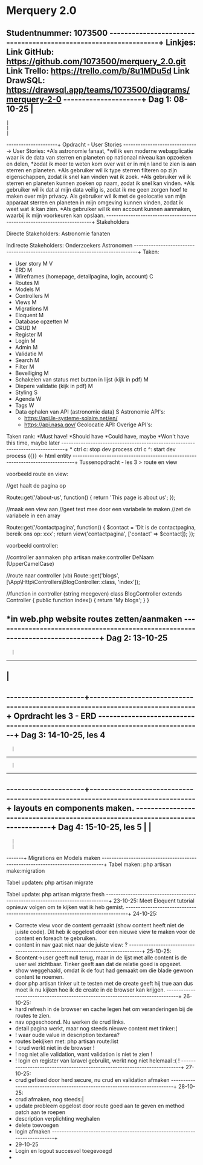 Merquery 2.0
=================
Studentnummer: 1073500
----------------------------------------------------------------+
Linkjes:
Link GitHub: https://github.com/1073500/merquery_2.0.git
Link Trello: https://trello.com/b/8u1MDu5d
Link DrawSQL: https://drawsql.app/teams/1073500/diagrams/merquery-2-0
---------------------+
Dag 1: 08-10-25
    |
-----
    |
    |
    |
---------------------+
Opdracht - User Stories
------------------------------->
User Stories:
*Als astronomie fanaat, *wil ik een moderne webapplicatie waar ik de data van sterren en planeten op nationaal niveau kan opzoeken en delen, *zodat ik meer te weten kom over wat er in mijn land te zien is aan sterren en planeten.
*Als gebruiker wil ik type sterren filteren op zijn eigenschappen, zodat ik snel kan vinden wat ik zoek.
*Als gebruiker wil ik sterren en planeten kunnen zoeken op naam, zodat ik snel kan vinden.
*Als gebruiker wil ik dat al mijn data veilig is, zodat ik me geen zorgen hoef te maken over mijn privacy.
Als gebruiker wil ik met de geolocatie van mijn apparaat sterren en planeten in mijn omgeving kunnen vinden, zodat ik weet wat ik kan zien.
*Als gebruiker wil ik een account kunnen aanmaken, waarbij ik mijn voorkeuren kan opslaan.
------------------------------------------------------------------------+
Stakeholders

Directe Stakeholders:
Astronomie fanaten

Indirecte Stakeholders:
Onderzoekers
Astronomen
-------------------------------------------------------------------------------+
Taken:

- User story M V
- ERD M
- Wireframes (homepage, detailpagina, login, account) C
- Routes M
- Models M
- Controllers M
- Views M
- Migrations M
- Eloquent M
- Database opzetten M
- CRUD M
- Register M
- Login M
- Admin M
- Validatie M
- Search M
- Filter M
- Beveiliging M
- Schakelen van status met button in lijst (kijk in pdf) M
- Diepere validatie (kijk in pdf) M
- Styling S
- Agenda W
- Tags W
- Data ophalen van API (astronomie data) S
    Astronomie API's:
    - https://api.le-systeme-solaire.net/en/
    - https://api.nasa.gov/
    Geolocatie API:
    Overige API's:
  
Taken rank:
*Must have!
*Should have
*Could have, maybe
*Won't have this time, maybe later
-------------------------------------------------------------------------------+
*
ctrl c: stop dev process
ctrl c ^: start dev process
{{}} <- html entity
-------------------------------------------------------------------------------+
Tussenopdracht - les 3 > route en view

voorbeeld route en view:

//get haalt de pagina op

Route::get('/about-us', function() {
return 'This page is about us';
});

//maak een view aan
//geet text mee door een variabele te maken
//zet de variabele in een array

Route::get('/contactpagina', function() {
$contact = 'Dit is de contactpagina, bereik ons op: xxx';
return view('contactpagina', ['contact' => $contact]);
});

voorbeeld controller: 

//controller aanmaken
php artisan make:controller DeNaam (UpperCamelCase)

//route naar controller (vb)
Route::get('blogs', [\App\Http\Controllers\BlogController::class, 'index']);

//function in controller (string meegeven)
class BlogController extends Controller
{
public function index()
{
return 'My blogs';
}
}

*in web.php website routes zetten/aanmaken
-------------------------------------------------------------------------------+
Dag 2: 13-10-25 
-------
      |
-------
|
-------
---------------------+-------------------------------------------------------------------------------+
Oprdracht les 3 - ERD
-------------------------------------------------------------------------------+
Dag 3: 14-10-25, les 4
-------
      |
-------
      |
-------
---------------------+-------------------------------------------------------------------------------+
layouts en components maken.
-------------------------------------------------------------------------------+
Dag 4: 15-10-25, les 5
|     |
-------
      |
      |
-------+
Migrations en Models maken
-------------------------------------------------------------------------------+
Tabel maken:
php artisan make:migration

Tabel updaten:
php artisan migrate

Tabel update:
php artisan migrate:fresh
-------------------------------------------------------------------------------+
23-10-25:
Meet Eloquent tutorial opnieuw volgen om te kijken wat ik heb gemist.
-------------------------------------------------------------------------------+
24-10-25:
- Correcte view voor de content gemaakt (show content heeft niet de juiste code).
Dit heb ik opgelost door een nieuwe view te maken voor de content en foreach te gebruiken.
- content in nav gaat niet naar de juiste view: ?
-------------------------------------------------------------------------------+
25-10-25:
- $content->user geeft null terug, maar in de lijst met alle content is de user wel zichtbaar. Tinker geeft aan dat de relatie goed is opgezet.
- show weggehaald, omdat ik de fout had gemaakt om die blade gewoon content te noemen.
- door php artisan tinker uit te testen met de create geeft hij true aan dus moet ik nu kijken hoe ik de create in de browser kan krijgen.
-------------------------------------------------------------------------------+
26-10-25:
- hard refresh in de browser en cache legen het om veranderingen bij de routes te zien.
- nav opgeschoond. Nu werken de crud links.
- detail pagina werkt, maar nog steeds nieuwe content met tinker:(
- ! waar oude value in description textarea?
- routes bekijken met: php artisan route:list
- ! crud werkt niet in de browser !
- ! nog niet alle validation, want validation is niet te zien !
- ! login en register van laravel gebruikt, werkt nog niet helemaal :( !
--------------------------------------------------------------------------+
27-10-25:
- crud gefixed door herd secure, nu crud en validation afmaken
---------------------------------------------------------------------------+
28-10-25:
- crud afmaken, nog steeds:|
- update probleem opgelost door route goed aan te geven en method patch aan te roepen
- description verplichting weghalen
- delete toevoegen
- login afmaken
---------------------------------------------------------------------------+
- 29-10-25
- Login en logout succesvol toegevoegd
- 
